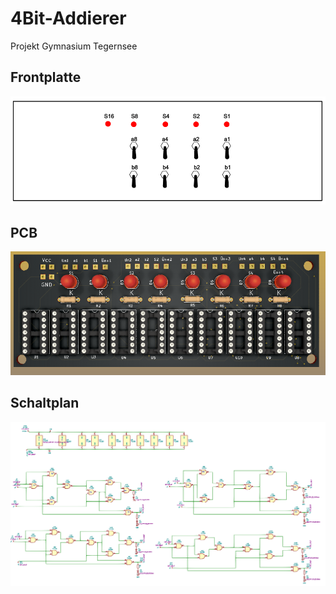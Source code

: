 # 4Bit-Addierer
Projekt Gymnasium Tegernsee

## Frontplatte
![image](https://github.com/frankyhub/png/blob/master/Frontplatte.png)


## PCB
![image](https://github.com/frankyhub/png/blob/master/4Bit_Addierer.png)

## Schaltplan
![image](https://github.com/frankyhub/png/blob/master/4Bit_Adierer.png)
